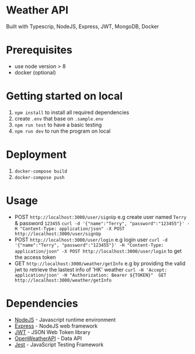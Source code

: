 # Weather API
Built with Typescrip, NodeJS, Express, JWT, MongoDB, Docker

# Prerequisites
- use node version > 8 
- docker (optional)

# Getting started on local
1. `npm install` to install all required dependencies
2. create `.env` that base on `.sample.env`
3. `npm run test` to have a basic testing
4. `npm run dev` to run the program on local

# Deployment
1. `docker-compose build`
2. `docker-compose push`

# Usage
- POST `http://localhost:3000/user/signUp` 
e.g create user named `Terry` & password `123455`
`curl -d '{"name":"Terry", "password":"123455"}' -H "Content-Type: application/json" -X POST http://localhost:3000/user/signUp`
- POST `http://localhost:3000/user/login` 
e.g login user 
`curl -d '{"name":"Terry", "password":"123455"}' -H "Content-Type: application/json" -X POST http://localhost:3000/user/login`
to get the access token 
- GET `http://localhost:3000/weather/getInfo` 
e.g by providing the valid jwt to retrieve the lastest info of 'HK' weather
`curl -H 'Accept: application/json' -H "Authorization: Bearer ${TOKEN}"  GET http://localhost:3000/weather/getInfo`

# Dependencies
- [NodeJS](https://nodejs.org/) - Javascript runtime environment
- [Express](https://expressjs.com/) - NodeJS web framework
- [JWT](https://jwt.io/) - JSON Web Token library
- [OpenWeatherAPI](https://openweathermap.org/) - Data API
- [Jest](https://jestjs.io/) - JavaScript Testing Framework
